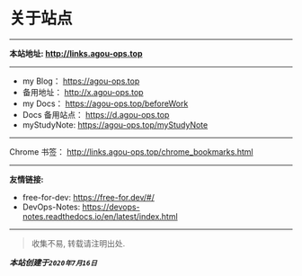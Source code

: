 # 关于站点

---

**本站地址:  http://links.agou-ops.top**

---

- my Blog： https://agou-ops.top
- 备用地址： http://x.agou-ops.top
- my Docs： https://agou-ops.top/beforeWork
- Docs 备用站点： https://d.agou-ops.top
- myStudyNote:  https://agou-ops.top/myStudyNote

---

Chrome 书签： http://links.agou-ops.top/chrome_bookmarks.html

---

**友情链接:**

- free-for-dev:  https://free-for.dev/#/
- DevOps-Notes: https://devops-notes.readthedocs.io/en/latest/index.html

---


> 收集不易, 转载请注明出处.

***本站创建于`2020年7月16日`***

